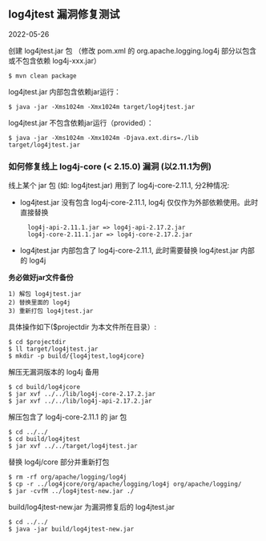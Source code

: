 ## log4jtest 漏洞修复测试

2022-05-26

创建 log4jtest.jar 包 （修改 pom.xml 的 <groupId>org.apache.logging.log4j</groupId> 部分以包含或不包含依赖 log4j-xxx.jar）

    $ mvn clean package

log4jtest.jar 内部包含依赖jar运行：

    $ java -jar -Xms1024m -Xmx1024m target/log4jtest.jar

log4jtest.jar 不包含依赖jar运行（<scope>provided</scope>）：

    $ java -jar -Xms1024m -Xmx1024m -Djava.ext.dirs=./lib target/log4jtest.jar

### 如何修复线上 log4j-core (< 2.15.0) 漏洞 (以2.11.1为例)

线上某个 jar 包 (如: log4jtest.jar) 用到了 log4j-core-2.11.1, 分2种情况:

- log4jtest.jar 没有包含 log4j-core-2.11.1, log4j 仅仅作为外部依赖使用。此时直接替换

        log4j-api-2.11.1.jar => log4j-api-2.17.2.jar
        log4j-core-2.11.1.jar => log4j-core-2.17.2.jar

 - log4jtest.jar 内部包含了 log4j-core-2.11.1, 此时需要替换 log4jtest.jar 内部的 log4j
 
**务必做好jar文件备份**

    1) 解包 log4jtest.jar
    2) 替换里面的 log4j
    3) 重新打包 log4jtest.jar

具体操作如下($projectdir 为本文件所在目录）:

    $ cd $projectdir
    $ ll target/log4jtest.jar
    $ mkdir -p build/{log4jtest,log4jcore}
    
解压无漏洞版本的 log4j 备用

    $ cd build/log4jcore
    $ jar xvf ../../lib/log4j-core-2.17.2.jar
    $ jar xvf ../../lib/log4j-api-2.17.2.jar

解压包含了 log4j-core-2.11.1 的 jar 包
    
    $ cd ../../
    $ cd build/log4jtest
    $ jar xvf ../../target/log4jtest.jar

替换 log4j/core 部分并重新打包

    $ rm -rf org/apache/logging/log4j
    $ cp -r ../log4jcore/org/apache/logging/log4j org/apache/logging/
    $ jar -cvfM ../log4jtest-new.jar ./
    
build/log4jtest-new.jar 为漏洞修复后的 log4jtest.jar

    $ cd ../../
    $ java -jar build/log4jtest-new.jar

